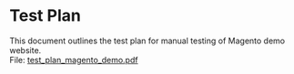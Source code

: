 #  Test Plan

This document outlines the test plan for manual testing of Magento demo website.  
File: [test_plan_magento_demo.pdf](./test_plan_magento_demo.pdf)

